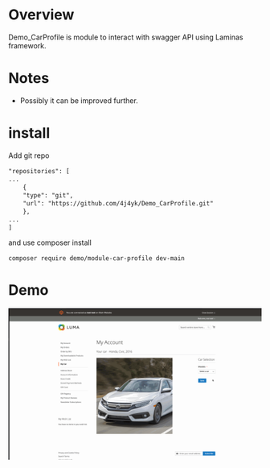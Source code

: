 # Overview
Demo_CarProfile is module to interact with swagger API using Laminas framework.


# Notes
* Possibly it can be improved further.


# install

Add git repo

```
"repositories": [
...
    {
    "type": "git",
    "url": "https://github.com/4j4yk/Demo_CarProfile.git"
    },
...
]
```

and use composer install

```
composer require demo/module-car-profile dev-main
```

# Demo

![demo.gif](demo.gif)



